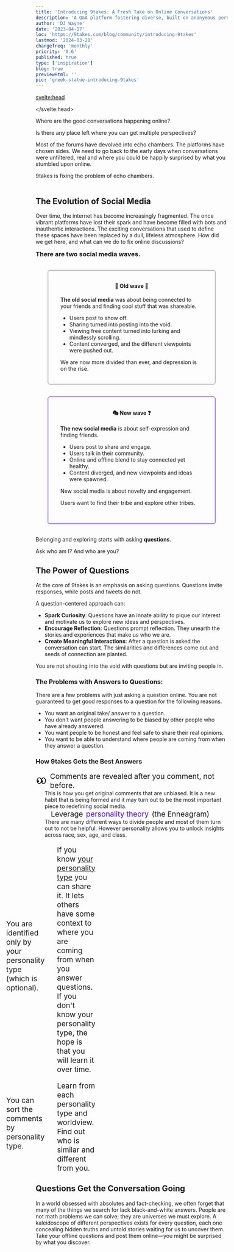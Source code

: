```yaml
---
title: 'Introducing 9takes: A Fresh Take on Online Conversations'
description: 'A Q&A platform fostering diverse, built on anonymous perspectives inspired by the Enneagram.'
author: 'DJ Wayne'
date: '2023-04-17'
loc: 'https://9takes.com/blog/community/introducing-9takes'
lastmod: '2024-03-28'
changefreq: 'monthly'
priority: '0.6'
published: true
type: ['inspiration']
blog: true
previewHtml: ''
pic: 'greek-statue-introducing-9takes'
---
```


<svelte:head>

</svelte:head>

<script>
	import  PopCard  from "../../lib/components/atoms/PopCard.svelte";

	import Rubix from "../../lib/components/icons/rubix.svelte";
</script>

<!-- big long panel of people experiencing anger fear and shame -->

<!-- ## Discover the Power of Nine Perspectives -->
<p class="firstLetter">Where are the good conversations happening online?<p>

Is there any place left where you can get multiple perspectives?

Most of the forums have devolved into echo chambers. The platforms have chosen sides. We need to go back to the early days when conversations were unfiltered, real and where you could be happily surprised by what you stumbled upon online.

9takes is fixing the problem of echo chambers.

<div
	style="display: flex;
    justify-content: center;
	margin: 1rem 0;"
>
 <PopCard
		image={`/blogs/greek-statue-introducing-9takes.webp`}
		showIcon={false}
		tint={false}
		displayText=""
		altText="A scenic view of a person working on a computer in the jungle"
		subtext=""
	/>

</div>

## The Evolution of Social Media

Over time, the internet has become increasingly fragmented. The once vibrant platforms have lost their spark and have become filled with bots and inauthentic interactions. The exciting conversations that used to define these spaces have been replaced by a dull, lifeless atmosphere. How did we get here, and what can we do to fix online discussions?

<div>
	<h3 style="margin: 0;">There are two social media waves.</h3>
	<section class="wave-sections" style="border: 1px solid grey;">
		<h4 style="margin-top: 0; padding-top: 0;">🤖 Old wave 🔄</h4>
		<p><b>The old social media</b> was about being connected to your friends and finding cool stuff that was shareable. </p>
		<ul>
		<li>Users post to show off.</li>
		<li>Sharing turned into posting into the void.</li>
		<li>Viewing free content turned into lurking and mindlessly scrolling.</li>
		<li>Content converged, and the different viewpoints were pushed out.</li>
		</ul>
		We are now more divided than ever, and depression is on the rise.
	</section>
	<section class="wave-sections" style="border: 1px solid #5407d9;">
		<h4 style="margin-top: 0; padding-top: 0;">🎭 New wave ❓</h4>
		<p><b>The new social media</b> is about self-expression and finding friends.</p>
		<ul>
		<li>Users post to share and engage.</li>
		<li>Users talk in their community.</li>
		<li>Online and offline blend to stay connected yet healthy.</li>
		<li>Content diverged, and new viewpoints and ideas were spawned.</li>
		</ul>
		<p>New social media is about novelty and engagement.</p>
		<p>Users want to find their tribe and explore other tribes.</p>
	</section>
	<p>Belonging and exploring starts with asking <b>questions</b>.</p>
	<p>Ask who am I? And who are you?</p>
</div>

## The Power of Questions

<!-- //fix knowledge -->

At the core of 9takes is an emphasis on asking questions. Questions invite responses, while posts and tweets do not.

A question-centered approach can:

- **Spark Curiosity**: Questions have an innate ability to pique our interest and motivate us to explore new ideas and perspectives.
- **Encourage Reflection**: Questions prompt reflection. They unearth the stories and experiences that make us who we are.
- **Create Meaningful Interactions**: After a question is asked the conversation can start. The similarities and differences come out and seeds of connection are planted.

You are not shouting into the void with questions but are inviting people in.

<!-- old social media was about protecting institutions
new social media is about tearing institutions down -->

<!-- =-------break -->

### The Problems with Answers to Questions:

There are a few problems with just asking a question online. You are not guaranteed to get good responses to a question for the following reasons.

<!-- put link here -->

- You want an original take/ answer to a question.
- You don't want people answering to be biased by other people who have already answered.
- You want people to be honest and feel safe to share their real opinions.
- You want to be able to understand where people are coming from when they answer a question.

### How 9takes Gets the Best Answers

<!-- 9takes is leveraging <span style="color: #5407d9">personality theory</span> to create an a better community. -->

<ul class="plain-list">
<li>

<span class="point-list">

<span class="center-svg">
<svg xmlns="http://www.w3.org/2000/svg" height="1em" viewBox="0 0 640 512"><path
								d="M255.6 385.2C231.4 416.6 201.5 432 172 432s-59.4-15.4-83.6-46.8c-9.1-11.9-17.1-25.7-23.5-41.2c9.2 5.1 19.8 8 31.1 8c35.3 0 64-28.7 64-64s-28.7-64-64-64c-19 0-36.1 8.3-47.8 21.4c2-47.8 17.7-89.3 40.2-118.6C112.6 95.4 142.5 80 172 80s59.4 15.4 83.6 46.8c24.1 31.4 40.4 77 40.4 129.2s-16.3 97.7-40.4 129.2zM320 141.8C290 76.1 235 32 172 32C77 32 0 132.3 0 256S77 480 172 480c63 0 118-44.1 148-109.8C350 435.9 405 480 468 480c95 0 172-100.3 172-224s-77-224-172-224c-63 0-118 44.1-148 109.8zm42.8 206.6c6.6 2.3 13.7 3.6 21.2 3.6c35.3 0 64-28.7 64-64s-28.7-64-64-64c-14.8 0-28.5 5-39.3 13.5c3.3-44.4 18.5-83 39.8-110.6C408.6 95.4 438.5 80 468 80s59.4 15.4 83.6 46.8c24.1 31.4 40.4 77 40.4 129.2s-16.3 97.7-40.4 129.2C527.4 416.6 497.5 432 468 432s-59.4-15.4-83.6-46.8c-8.2-10.7-15.5-23.1-21.6-36.7z"
							/>
</svg>
</span>
Comments are revealed after you comment, not before.</span>

<ul class="plain-list-w-margin">
<li>
This is how you get original comments that are unbiased. It is a new habit that is being formed and it may turn out to be the most important piece to redefining social media. 
</li>
</ul>
</li>

<li>

<span class="point-list"> 
<span class="center-svg">
<Rubix height={'1.5rem'} width={'1.5rem'} /> 
</span>
Leverage <span style="color: #5407d9">personality theory</span> (the Enneagram)
</span>
<ul class="plain-list-w-margin">
<!-- write blog on this:
There are many different ways to divide people and most of them turn out to not be beneficial. -->
<li>
There are many different ways to divide people and most of them turn out to not be helpful. However personality allows you to unlock insights across race, sex, age, and class.

</li>
</ul>

<ul class="plain-list-w-margin">
<li>

<span class="point-list">
<span class="center-svg">
<svg xmlns="http://www.w3.org/2000/svg" height="1em" viewBox="0 0 512 512"><path
			d="M48 256C48 141.1 141.1 48 256 48c63.1 0 119.6 28.1 157.8 72.5l15.6 18.2 36.4-31.3L450.2 89.2C403.3 34.6 333.7 0 256 0C114.6 0 0 114.6 0 256v40 24H48V296 256zm458.5-52.9l-4.9-23.5-47 9.9 4.9 23.5c2.9 13.9 4.5 28.3 4.5 43.1v40 24h48V296 256c0-18.1-1.9-35.8-5.5-52.9zM256 80c-34.2 0-66 9.7-93 26.6l31.7 37c18.2-9.9 39.1-15.6 61.3-15.6c70.7 0 128 57.3 128 128v24.9c0 34.6-2.8 69.1-8.4 103.1h48.6c5.2-34 7.8-68.5 7.8-103.1V256c0-97.2-78.8-176-176-176zM126.1 137.3C97.5 168.6 80 210.3 80 256v24.9c0 35-5.5 69.8-16.2 103.1h50.1c9.3-33.5 14.1-68.2 14.1-103.1V256c0-31.1 11.1-59.7 29.6-81.9l-31.6-36.8zM256 160c-53 0-96 43-96 96v24.9c0 46-7.6 91.6-22.5 135.1h46.3c13.4-43.7 20.3-89.2 20.3-135.1V256c0-28.7 23.3-52 52-52s52 23.3 52 52v24.9c0 45.6-5.5 91-16.4 135.1h45.2c10.1-44.2 15.2-89.5 15.2-135.1V256c0-53-43-96-96-96zm24 96H232v24.9c0 59.9-11 119.3-32.5 175.2l-5.9 15.3-3.3 8.6h51.4l2.6-6.7C267.9 411.9 280 346.7 280 280.9V256z"
		/>
</svg>

</span>You are identified only by your personality type (which is optional).
</span>

<ul class="plain-list-w-margin">
<li>
If you know <a href="/blog/enneagram/beginners-guide-to-determining-your-enneagram-type">your personality type</a> you can share it. It lets others have some context to where you are coming from when you answer questions. If you don't know your personality type, the hope is that you will learn it over time.
</li>
</ul>
</li>

<li>

<span class="point-list">
<span class="center-svg">
<svg xmlns="http://www.w3.org/2000/svg" height="1em" viewBox="0 0 512 512"><path d="M384 208A176 176 0 1 0 32 208a176 176 0 1 0 352 0zM343.3 366C307 397.2 259.7 416 208 416C93.1 416 0 322.9 0 208S93.1 0 208 0S416 93.1 416 208c0 51.7-18.8 99-50 135.3L507.3 484.7c6.2 6.2 6.2 16.4 0 22.6s-16.4 6.2-22.6 0L343.3 366z"/></svg>

</span>You can sort the comments by personality type.</span>

<ul class="plain-list-w-margin">
<li>
Learn from each personality type and worldview. Find out who is similar and different from you.
</li>
</ul>
</li>

</ul></li>

</ul>

<!-- A new habit is being formed where instead of seeking to be
A new habit of participating is being formed and that is the key to redefining a new and better social media.  -->

## Questions Get the Conversation Going

<!-- Put your offline questions online -->

In a world obsessed with absolutes and fact-checking, we often forget that many of the things we search for lack black-and-white answers. People are not math problems we can solve; they are universes we must explore. A kaleidoscope of different perspectives exists for every question, each one concealing hidden truths and untold stories waiting for us to uncover them. Take your offline questions and post them online—you might be surprised by what you discover.

<!-- But most of our time on the internet is spent searching for the answers to our
However all  -->

<!-- the first step for doing everything. Determining that the world revolved around the sun started out by questioning the status quo

When we search something on google, yes we often type in phrases, but we are asking a questions and looking for answers. "Where is this, how do I that, what is the best blank..." Google tries to serve you something accurate. But that accuracy is based on inferring the underlying question and matching it to statistically relevant data it already has. There is a lot of room for error in that equation and there is so much information that Google doen -->
<!--
Through the prism of the Enneagram's nine unique archetypes, 9takes fosters a dynamic and diverse community that values the richness of individual perspectives. It upholds the idea that every question has not one but many answers, each uniquely tinted by the personality of the respondent.

9takes takes us beyond the binary, into a realm where conversations blossom with authentic voices, unbiased by the opinions of others. Where we can see and appreciate the patterns and divergences in how different personality types approach the same question. In this beautifully intricate tapestry of human connection, every thread matters, every 'take' counts.

Through 9takes, we delve into the nuanced world of human psychology, fostering mutual understanding, inviting personal growth, and cultivating a deeper sense of community. Indeed, it's more than a platform - it's a kaleidoscope of the human experience, each 'take' adding a new dimension to our collective understanding.

Join us on 9takes, where we celebrate the beauty of nuance in every conversation.

Embracing Authenticity: Encouraging Unbiased Responses
Setting 9takes apart is its novel approach to comment visibility. Until you add your voice to the conversation, the thoughts of others remain unseen, encouraging unbiased and authentic responses. In contrast to the echo chambers of many platforms, this innovation prompts users to actively contribute their own unique perspective before exploring the voices of others.

Delving into the Enneagram: Sorting Insights by Personality Type
The second unique facet of 9takes is drawn from the Enneagram's fascinating design - nine distinct personality archetypes. The platform lets you sift through comments filtered by these types, revealing intriguing patterns in thought and behavior. This feature enables connections with those who share similar perspectives while fostering a greater understanding of different viewpoints, reinforcing the sense of an open-minded community.

Harnessing the Power of Nine: 9takes in Today’s Polarized World
9takes takes its name from the Enneagram's nine archetypes, symbolizing the nine perspectives the platform welcomes. In a world torn between right or wrong, us or them, 9takes heralds a unique space for sincere and growth-oriented conversation. Here, no single perspective holds the monopoly of truth - only a spectrum of 'takes' on life's intriguing questions. -->

<!-- people not algorithms decide -->
<!-- would you rather ask chat gpt or poll 100 people -->

<style lang="scss">
	.plain-list {
		/* list-style: disc; */
		margin: 0;
		padding: 0;

		list-style: none;
	}
	.plain-list-w-margin {
		list-style: none;

	}
	.point-list {
		font-size: 1.2rem;
		display: flex;
		align-items: center;
		gap: 0.5rem;
	}
	.wave-sections {
		border-radius: 5px;
		margin: 2rem;
		padding: 2rem;
		/* text-align: center; */
	}

	.wave-sections h4 {
		text-align: center;
	}

	.center-align {
		text-align: center;
	}

	@media (max-width: 480px) {
		.small-h4 {
			font-size: 1.5rem;
			line-height: 1.5rem;
		}
		.bento {
			width: 33%;
			height: auto;
			margin: 0.25rem;
		}
		.img-preview {
			overflow: hidden;
			max-width: none;
		}
		.main-description {
			min-width: auto;
		}

		.big-points {
			min-width: 300px;
		}
		.big-points-section {
			min-width: fit-content;
		}

		.wave-sections {
			margin: 0.5rem 0;
			padding: 1rem 0.5rem;
		}
	}
	.center-svg {
		width: 2rem;
    display: flex;
    justify-content: center;
    align-items: center;

	}
</style>
